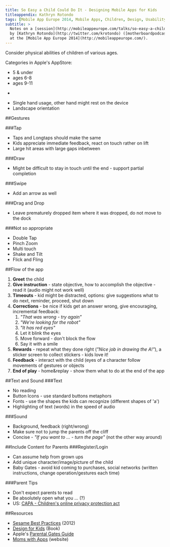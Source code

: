 ```yaml
---
title: So Easy a Child Could Do It - Designing Mobile Apps for Kids
titleappendix: Kathryn Rotondo
tags: [Mobile App Europe 2014, Mobile Apps, Children, Design, Usability, UX, Games]
subtitle: > 
  Notes on a [session](http://mobileappeurope.com/talks/so-easy-a-child-could-do-it-designing-mobile-apps-kids/ "So Easy a Child Could Do It: Designing Mobile Apps for Kids")
  by [Kathryn Rotondo](http://twitter.com/krotondo) ([motherboardpodcast.com](http://motherboardpodcast.com))
  at the [Mobile App Europe 2014](http://mobileappeurope.com/).
---
```


Consider physical abilities of children of various ages.

Categories in Apple's AppStore:

* 5 & under
* ages 6-8
* ages 9-11

-

* Single hand usage, other hand might rest on the device
* Landscape orientation

##Gestures

###Tap
* Taps and Longtaps should make the same
* Kids appreciate immediate feedback, react on touch rather on lift
* Large hit areas with large gaps inbetween

###Draw
* Might be difficult to stay in touch until the end - support partial completion

###Swipe
* Add an arrow as well

###Drag and Drop
* Leave prematurely dropped item where it was dropped, do not move to the dock

###Not so appropriate
* Double Tap
* Pinch Zoom
* Multi touch
* Shake and Tilt
* Flick and Fling


##Flow of the app
1. **Greet** the child
2. **Give instruction** - state objective, how to accomplish the objective - read it (audio might not work well)
3. **Timeouts** - kid might be distracted, options: give suggestions what to do next, reminder, proceed, shut down
4. **Corrections** - be nice if kids get an answer wrong, give encouraging, incremental feedback:
    1. *"That was wrong - try again"*
    2. *"We're looking for the robot"*
    3. *"It has red eyes"*
    4. Let it blink the eyes
    5. Move forward - don't block the flow
    6. Say it with a smile
5. **Rewards** - repeat what they done right (*"Nice job in drawing the A!"*), a sticker screen to collect stickers - kids love it!
6. **Feedback** - interact with the child (eyes of a character follow movements of gestures or objects
7. **End of play** - home&replay - show them what to do at the end of the app

##Text and Sound
###Text

* No reading
* Button Icons - use standard buttons metaphors
* Fonts - use the shapes the kids can recognize (different shapes of 'a')
* Highlighting of text (words) in the speed of audio

###Sound
* Background, feedback (right/wrong)
* Make sure not to jump the parents off the cliff
* Concise - *"If you want to ... - turn the page"* (not the other way around)

##Include Content for Parents
###Register/Login

* Can assume help from grown ups
* Add unique character/image/picture of the child
* Baby Gates - avoid kid coming to purchases, social networks (written instructions, change operation/gestures each time)

###Parent Tips

* Don't expect parents to read
* Be absolutely open what you ... (?)
* US: [CAPA - Children's online privacy protection act](http://en.wikipedia.org/wiki/Children%27s_Online_Privacy_Protection_Act)

##Resources
* [Sesame Best Practices](http://www.sesameworkshop.org/our-blog/2012/12/17/sesames-best-practices-guide-for-childrens-app-development/) (2012)
* [Design for Kids](http://rosenfeldmedia.com/books/design-for-kids/) (Book)
* Apple's [Parental Gates Guide](https://developer.apple.com/app-store/parental-gates/)
* [Moms with Apps](https://momswithapps.com/) (website)